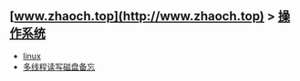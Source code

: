 ## [www.zhaoch.top](http://www.zhaoch.top) > [操作系统](http://www.zhaoch.top/操作系统)
+ [linux](linux)
+ [多线程读写磁盘备忘](多线程读写磁盘备忘)

